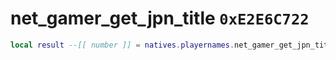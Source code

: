 # net_gamer_get_jpn_title `0xE2E6C722`

```lua
local result --[[ number ]] = natives.playernames.net_gamer_get_jpn_title(_unk0 --[[ number ]])
```